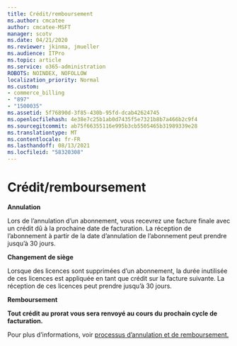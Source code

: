 ```yaml
---
title: Crédit/remboursement
ms.author: cmcatee
author: cmcatee-MSFT
manager: scotv
ms.date: 04/21/2020
ms.reviewer: jkinma, jmueller
ms.audience: ITPro
ms.topic: article
ms.service: o365-administration
ROBOTS: NOINDEX, NOFOLLOW
localization_priority: Normal
ms.custom:
- commerce_billing
- "897"
- "1500035"
ms.assetid: 5f76890d-3f85-430b-95fd-dcab42624745
ms.openlocfilehash: 4e38e7c25b1ab0d7435f5e7321b8b7a466b2c9f4
ms.sourcegitcommit: ab75f66355116e995b3cb5505465b31989339e28
ms.translationtype: MT
ms.contentlocale: fr-FR
ms.lasthandoff: 08/13/2021
ms.locfileid: "58320308"
---
```

# <a name="creditrefund"></a>Crédit/remboursement

**Annulation**
  
Lors de l’annulation d’un abonnement, vous recevrez une facture finale avec un crédit dû à la prochaine date de facturation. La réception de l’abonnement à partir de la date d’annulation de l’abonnement peut prendre jusqu’à 30 jours.
  
**Changement de siège**
  
Lorsque des licences sont supprimées d’un abonnement, la durée inutilisée de ces licences est appliquée en tant que crédit sur la facture suivante. La réception de ces licences peut prendre jusqu’à 30 jours.

**Remboursement**

**Tout crédit au prorat vous sera renvoyé au cours du prochain cycle de facturation.**

Pour plus d’informations, voir [processus d’annulation et de remboursement.](https://docs.microsoft.com/microsoft-365/commerce/subscriptions/cancel-your-subscription) 

